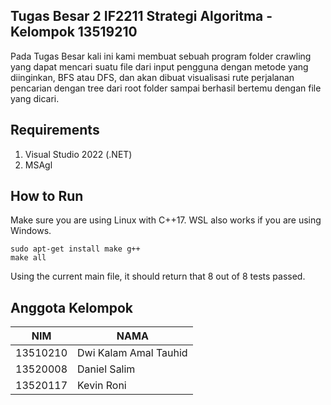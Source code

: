## Tugas Besar 2 IF2211 Strategi Algoritma - Kelompok 13519210
Pada Tugas Besar kali ini kami membuat sebuah program folder crawling yang dapat mencari suatu file dari input pengguna dengan metode yang diinginkan, BFS atau DFS, dan akan dibuat visualisasi rute perjalanan pencarian dengan tree dari root folder sampai berhasil bertemu dengan file yang dicari.

## Requirements
1. Visual Studio 2022 (.NET)
2. MSAgl

## How to Run
Make sure you are using Linux with C++17. WSL also works if you are using Windows.
```
sudo apt-get install make g++
make all
```
Using the current main file, it should return that 8 out of 8 tests passed.

## Anggota Kelompok
| NIM      | NAMA                        |
|----------|-----------------------------|
| 13510210 | Dwi Kalam Amal Tauhid       | 
| 13520008 | Daniel Salim                | 
| 13520117 | Kevin Roni                  |

